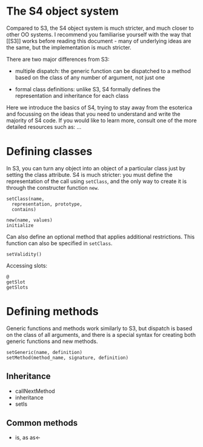 # The S4 object system

<!-- 
http://cran.r-project.org/doc/contrib/Genolini-S4tutorialV0-5en.pdf 
http://www.biostat.jhsph.edu/~rpeng/biostat776/classes-methods.pdf
http://www.ci.tuwien.ac.at/Conferences/useR-2004/Keynotes/Leisch.pdf
-->

Compared to S3, the S4 object system is much stricter, and much closer to other OO systems. I recommend you familiarise yourself with the way that [[S3]] works before reading this document - many of underlying ideas are the same, but the implementation is much stricter.

There are two major differences from S3:

  * multiple dispatch: the generic function can be dispatched to a method
    based on the class of any number of argument, not just one

  * formal class definitions: unlike S3, S4 formally defines the
    representation and inheritance for each class

Here we introduce the basics of S4, trying to stay away from the esoterica and focussing on the ideas that you need to understand and write the majority of S4 code. If you would like to learn more, consult one of the more detailed resources such as: ...

# Defining classes

In S3, you can turn any object into an object of a particular class just by setting the class attribute.  S4 is much stricter: you must define the representation of the call using `setClass`, and the only way to create it is through the constructer function `new`.

    setClass(name, 
      representation, prototype,
      contains)

    new(name, values)
    initialize

Can also define an optional method that applies additional restrictions. This function can also be specified in `setClass`.

    setValidity()

Accessing slots:

    @
    getSlot
    getSlots

# Defining methods

Generic functions and methods work similarly to S3, but dispatch is based on the class of all arguments, and there is a special syntax for creating both generic functions and new methods.

    setGeneric(name, definition)
    setMethod(method_name, signature, definition)

## Inheritance

 * callNextMethod
 * inheritance
 * setIs

## Common methods

  * is, as as<-